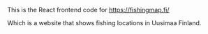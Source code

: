 This is the React frontend code for https://fishingmap.fi/

Which is a website that shows fishing locations in Uusimaa Finland.
